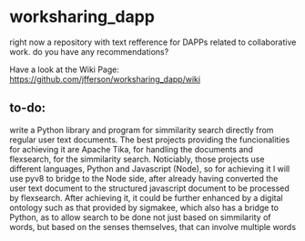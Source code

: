 # worksharing_dapp
right now a repository with text refference for DAPPs related to collaborative work. do you have any recommendations?

Have a look at the Wiki Page: https://github.com/jfferson/worksharing_dapp/wiki

## to-do:

write a Python library and program for simmilarity search directly from regular user text documents.
The best projects providing the funcionalities for achieving it are Apache Tika, for handling the documents and flexsearch, for the simmilarity search.
Noticiably, those projects use different languages, Python and Javascript (Node), so for achieving it I will use pyv8 to bridge to the Node side, after already having converted the user text document to the structured javascript document to be processed by flexsearch. After achieving it, it could be further enhanced by a digital ontology such as that provided by sigmakee, which also has a bridge to Python, as to allow search to be done not just based on simmilarity of words, but based on the senses themselves, that can involve multiple words
